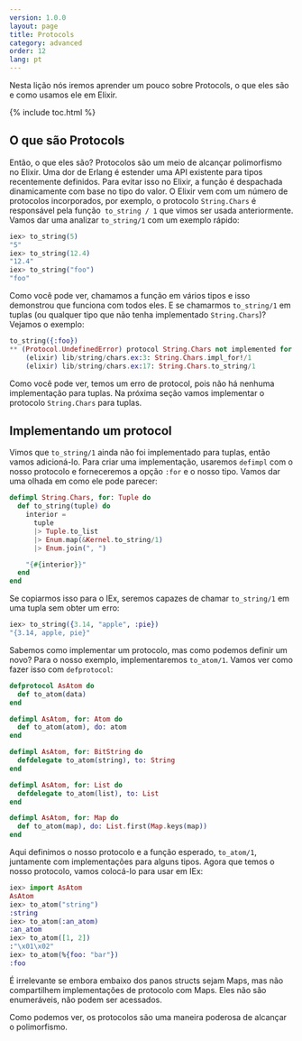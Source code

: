 ```yaml
---
version: 1.0.0
layout: page
title: Protocols
category: advanced
order: 12
lang: pt
---
```


Nesta lição nós iremos aprender um pouco sobre Protocols, o que eles são e como usamos ele em Elixir.

{% include toc.html %}

## O que são Protocols
Então, o que eles são?
Protocolos são um meio de alcançar polimorfismo no Elixir.
Uma dor de Erlang é estender uma API existente para tipos recentemente definidos.
Para evitar isso no Elixir, a função é despachada dinamicamente com base no tipo do valor.
O Elixir vem com um número de protocolos incorporados, por exemplo, o protocolo `String.Chars` é responsável pela função` to_string / 1` que vimos ser usada anteriormente.
Vamos dar uma analizar `to_string/1` com um exemplo rápido:

```elixir
iex> to_string(5)
"5"
iex> to_string(12.4)
"12.4"
iex> to_string("foo")
"foo"
```

Como você pode ver, chamamos a função em vários tipos e isso demonstrou que funciona com todos eles.
E se chamarmos `to_string/1` em tuplas (ou qualquer tipo que não tenha implementado `String.Chars`)?
Vejamos o exemplo:

```elixir
to_string({:foo})
** (Protocol.UndefinedError) protocol String.Chars not implemented for {:foo}
    (elixir) lib/string/chars.ex:3: String.Chars.impl_for!/1
    (elixir) lib/string/chars.ex:17: String.Chars.to_string/1
```

Como você pode ver, temos um erro de protocol, pois não há nenhuma implementação para tuplas.
Na próxima seção vamos implementar o protocolo `String.Chars` para tuplas.

## Implementando um protocol

Vimos que `to_string/1` ainda não foi implementado para tuplas, então vamos adicioná-lo.
Para criar uma implementação, usaremos `defimpl` com o nosso protocolo e forneceremos a opção `:for` e o nosso tipo.
Vamos dar uma olhada em como ele pode parecer:

```elixir
defimpl String.Chars, for: Tuple do
  def to_string(tuple) do
    interior = 
      tuple
      |> Tuple.to_list
      |> Enum.map(&Kernel.to_string/1)
      |> Enum.join(", ")

    "{#{interior}}"
  end
end
```

Se copiarmos isso para o IEx, seremos capazes de chamar `to_string/1` em uma tupla sem obter um erro:

```elixir
iex> to_string({3.14, "apple", :pie})
"{3.14, apple, pie}"
```

Sabemos como implementar um protocolo, mas como podemos definir um novo?
Para o nosso exemplo, implementaremos `to_atom/1`.
Vamos ver como fazer isso com `defprotocol`:

```elixir
defprotocol AsAtom do
  def to_atom(data)
end

defimpl AsAtom, for: Atom do
  def to_atom(atom), do: atom
end

defimpl AsAtom, for: BitString do
  defdelegate to_atom(string), to: String
end

defimpl AsAtom, for: List do
  defdelegate to_atom(list), to: List
end

defimpl AsAtom, for: Map do
  def to_atom(map), do: List.first(Map.keys(map))
end
```

Aqui definimos o nosso protocolo e a função esperado, `to_atom/1`, juntamente com implementações para alguns tipos.
Agora que temos o nosso protocolo, vamos colocá-lo para usar em IEx:

```elixir
iex> import AsAtom
AsAtom
iex> to_atom("string")
:string
iex> to_atom(:an_atom)
:an_atom
iex> to_atom([1, 2])
:"\x01\x02"
iex> to_atom(%{foo: "bar"})
:foo
```

É irrelevante se embora embaixo dos panos structs sejam Maps, mas não compartilhem implementações de protocolo com Maps. Eles não são enumeráveis, não podem ser acessados.

Como podemos ver, os protocolos são uma maneira poderosa de alcançar o polimorfismo.
